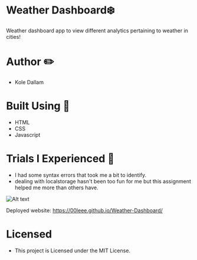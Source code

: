 # Weather Dashboard❄️
Weather dashboard app to view different analytics pertaining to weather in cities!  

# Author ✏️
- Kole Dallam

# Built Using 🚧
- HTML 
- CSS 
- Javascript 

# Trials I Experienced 💢
- I had some syntax errors that took me a bit to identify.
- dealing with localstorage hasn't been too fun for me but this assignment helped me more than others have.

![Alt text](https://i.imgur.com/Kb754DG.png)

Deployed website: https://00leee.github.io/Weather-Dashboard/

# Licensed
- This project is Licensed under the MIT License.

